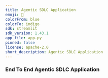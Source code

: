 ```yaml
---
title: Agentic SDLC Application
emoji: 🏃
colorFrom: blue
colorTo: indigo
sdk: streamlit
sdk_version: 1.43.1
app_file: app.py
pinned: false
license: apache-2.0
short_description: Agentic SDLC Application
---
```


### End To End Agentic SDLC Application

